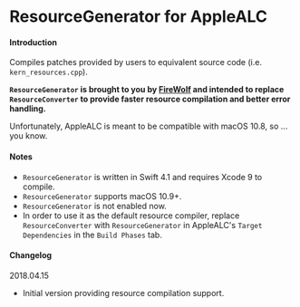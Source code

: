 ResourceGenerator for AppleALC
==============================

#### Introduction

Compiles patches provided by users to equivalent source code (i.e. `kern_resources.cpp`).

**`ResourceGenerator` is brought to you by [FireWolf](https://www.firewolf.science/) and intended to replace `ResourceConverter` to provide faster resource compilation and better error handling.**

Unfortunately, AppleALC is meant to be compatible with macOS 10.8, so ... you know.

#### Notes

- `ResourceGenerator` is written in Swift 4.1 and requires Xcode 9 to compile.
- `ResourceGenerator` supports macOS 10.9+.
- `ResourceGenerator` is not enabled now. 
- In order to use it as the default resource compiler, replace `ResourceConverter` with `ResourceGenerator`  in AppleALC's `Target Dependencies` in the `Build Phases` tab.

#### Changelog

2018.04.15
- Initial version providing resource compilation support.
